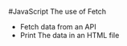 #JavaScript The use of Fetch 
<ul>
<li>Fetch data from an API</li>
<li>Print The data in an HTML file</li>
</ul>